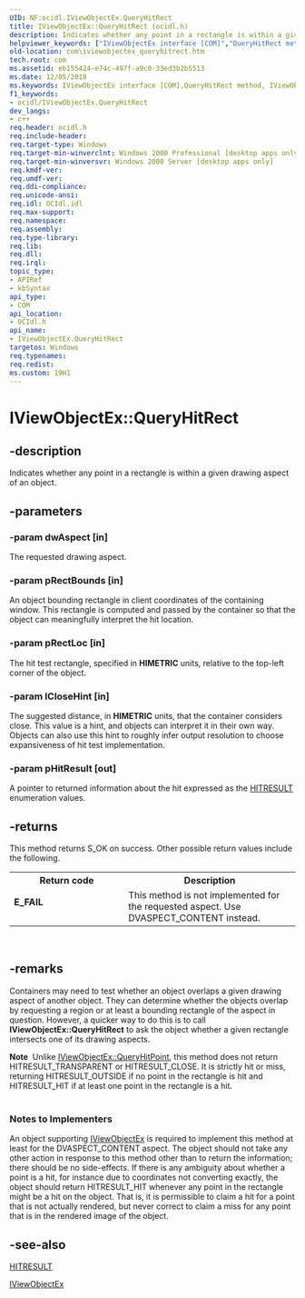 ```yaml
---
UID: NF:ocidl.IViewObjectEx.QueryHitRect
title: IViewObjectEx::QueryHitRect (ocidl.h)
description: Indicates whether any point in a rectangle is within a given drawing aspect of an object.helpviewer_keywords: ["IViewObjectEx interface [COM]","QueryHitRect method","IViewObjectEx.QueryHitRect","IViewObjectEx::QueryHitRect","QueryHitRect","QueryHitRect method [COM]","QueryHitRect method [COM]","IViewObjectEx interface","_ole_iviewobjectex_queryhitrect","com.iviewobjectex_queryhitrect","ocidl/IViewObjectEx::QueryHitRect"]
old-location: com\iviewobjectex_queryhitrect.htm
tech.root: com
ms.assetid: eb155424-e74c-497f-a9c0-33ed3b2b5513
ms.date: 12/05/2018
ms.keywords: IViewObjectEx interface [COM],QueryHitRect method, IViewObjectEx.QueryHitRect, IViewObjectEx::QueryHitRect, QueryHitRect, QueryHitRect method [COM], QueryHitRect method [COM],IViewObjectEx interface, _ole_iviewobjectex_queryhitrect, com.iviewobjectex_queryhitrect, ocidl/IViewObjectEx::QueryHitRect
f1_keywords:
- ocidl/IViewObjectEx.QueryHitRect
dev_langs:
- c++
req.header: ocidl.h
req.include-header: 
req.target-type: Windows
req.target-min-winverclnt: Windows 2000 Professional [desktop apps only]
req.target-min-winversvr: Windows 2000 Server [desktop apps only]
req.kmdf-ver: 
req.umdf-ver: 
req.ddi-compliance: 
req.unicode-ansi: 
req.idl: OCIdl.idl
req.max-support: 
req.namespace: 
req.assembly: 
req.type-library: 
req.lib: 
req.dll: 
req.irql: 
topic_type:
- APIRef
- kbSyntax
api_type:
- COM
api_location:
- OCIdl.h
api_name:
- IViewObjectEx.QueryHitRect
targetos: Windows
req.typenames: 
req.redist: 
ms.custom: 19H1
---
```


# IViewObjectEx::QueryHitRect


## -description


Indicates whether any point in a rectangle is within a given drawing aspect of an object.


## -parameters




### -param dwAspect [in]

The requested drawing aspect.


### -param pRectBounds [in]

An object bounding rectangle in client coordinates of the containing window. This rectangle is computed and passed by the container so that the object can meaningfully interpret the hit location.


### -param pRectLoc [in]

The hit test rectangle, specified in <b>HIMETRIC</b> units, relative to the top-left corner of the object.


### -param lCloseHint [in]

The suggested distance, in <b>HIMETRIC</b> units, that the container considers close. This value is a hint, and objects can interpret it in their own way. Objects can also use this hint to roughly infer output resolution to choose expansiveness of hit test implementation.


### -param pHitResult [out]

A pointer to returned information about the hit expressed as the <a href="https://docs.microsoft.com/windows/desktop/api/ocidl/ne-ocidl-hitresult">HITRESULT</a> enumeration values.


## -returns



This method returns S_OK on success. Other possible return values include the following.

<table>
<tr>
<th>Return code</th>
<th>Description</th>
</tr>
<tr>
<td width="40%">
<dl>
<dt><b>E_FAIL</b></dt>
</dl>
</td>
<td width="60%">
This method is not implemented for the requested aspect. Use DVASPECT_CONTENT instead.

</td>
</tr>
</table>
 




## -remarks



Containers may need to test whether an object overlaps a given drawing aspect of another object. They can determine whether the objects overlap by requesting a region or at least a bounding rectangle of the aspect in question. However, a quicker way to do this is to call <b>IViewObjectEx::QueryHitRect</b> to ask the object whether a given rectangle intersects one of its drawing aspects.

<div class="alert"><b>Note</b>  Unlike <a href="https://docs.microsoft.com/windows/desktop/api/ocidl/nf-ocidl-iviewobjectex-queryhitpoint">IViewObjectEx::QueryHitPoint</a>, this method does not return HITRESULT_TRANSPARENT or HITRESULT_CLOSE. It is strictly hit or miss, returning HITRESULT_OUTSIDE if no point in the rectangle is hit and HITRESULT_HIT if at least one point in the rectangle is a hit.</div>
<div> </div>
<h3><a id="Notes_to_Implementers"></a><a id="notes_to_implementers"></a><a id="NOTES_TO_IMPLEMENTERS"></a>Notes to Implementers</h3>
An object supporting <a href="https://docs.microsoft.com/windows/desktop/api/ocidl/nn-ocidl-iviewobjectex">IViewObjectEx</a> is required to implement this method at least for the DVASPECT_CONTENT aspect. The object should not take any other action in response to this method other than to return the information; there should be no side-effects. If there is any ambiguity about whether a point is a hit, for instance due to coordinates not converting exactly, the object should return HITRESULT_HIT whenever any point in the rectangle might be a hit on the object. That is, it is permissible to claim a hit for a point that is not actually rendered, but never correct to claim a miss for any point that is in the rendered image of the object.




## -see-also




<a href="https://docs.microsoft.com/windows/desktop/api/ocidl/ne-ocidl-hitresult">HITRESULT</a>



<a href="https://docs.microsoft.com/windows/desktop/api/ocidl/nn-ocidl-iviewobjectex">IViewObjectEx</a>
 

 

